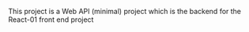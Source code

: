 This project is a Web API (minimal) project which is the backend for the React-01 front end project
